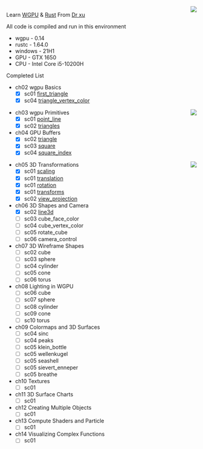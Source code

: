 <img align="right" src="https://wgpu.rs/logo.min.svg">

Learn [WGPU](https://wgpu.rs/) & [Rust](https://www.rust-lang.org/) From [Dr xu](https://drxudotnet.com/)


All code is compiled and run in this environment
* wgpu    - 0.14
* rustc   - 1.64.0
* windows - 21H1
* GPU     - GTX 1650
* CPU     - Intel Core i5-10200H

Completed List
* ch02 wgpu Basics
  - [x] sc01 [first_triangle](./examples/ch02/first_triangle.rs)
  - [x] sc04 [triangle_vertex_color](./examples/ch02/triangle_vertex_color.rs)

<img align="right" src="https://www.rust-lang.org/static/images/rust-logo-blk.svg">

* ch03 wgpu Primitives
  - [x] sc01 [point_line](./examples/ch03/point_line.rs)
  - [x] sc02 [triangles](./examples/ch03/triangles.rs)
* ch04 GPU Buffers
  - [x] sc02 [triangle](./examples/ch04/triangle.rs)
  - [x] sc03 [square](./examples/ch04/square.rs)
  - [x] sc04 [square_index](./examples/ch04/square_index.rs)

<img align="right" src="https://drxudotnet.com/images/xu_logo.png">

* ch05 3D Transformations
  - [x] sc01 [scaling](./examples/ch05/scaling.rs)
  - [x] sc01 [translation](./examples/ch05/translation.rs)
  - [x] sc01 [rotation](./examples/ch05/rotation.rs)
  - [x] sc01 [transforms](examples/ch05/transforms.rs)
  - [x] sc02 [view_projection](./examples/ch05/view_projection.rs)
* ch06 3D Shapes and Camera
  - [x] sc02 [line3d](./examples/ch06/line3d.rs)
  - [ ] sc03 cube_face_color
  - [ ] sc04 cube_vertex_color
  - [ ] sc05 rotate_cube
  - [ ] sc06 camera_control
* ch07 3D Wireframe Shapes
  - [ ] sc02 cube
  - [ ] sc03 sphere
  - [ ] sc04 cylinder
  - [ ] sc05 cone
  - [ ] sc06 torus
* ch08 Lighting in WGPU
  - [ ] sc06 cube
  - [ ] sc07 sphere
  - [ ] sc08 cylinder
  - [ ] sc09 cone
  - [ ] sc10 torus
* ch09 Colormaps and 3D Surfaces
  - [ ] sc04 sinc
  - [ ] sc04 peaks
  - [ ] sc05 klein_bottle
  - [ ] sc05 wellenkugel
  - [ ] sc05 seashell
  - [ ] sc05 sievert_enneper
  - [ ] sc05 breathe
* ch10 Textures
  - [ ] sc01
* ch11 3D Surface Charts
  - [ ] sc01
* ch12 Creating Multiple Objects
  - [ ] sc01
* ch13 Compute Shaders and Particle
  - [ ] sc01
* ch14 Visualizing Complex Functions
  - [ ] sc01